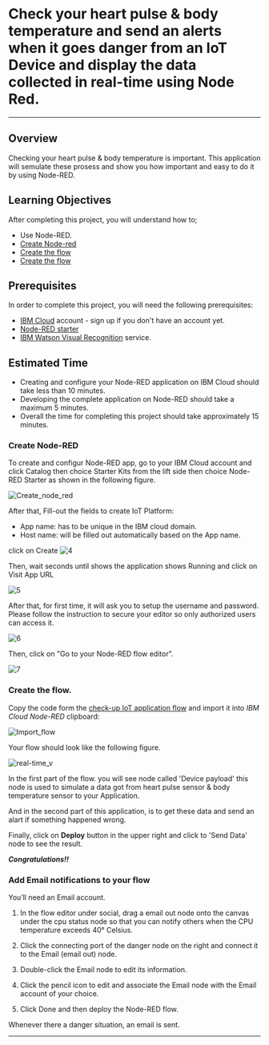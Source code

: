 # Check your heart pulse & body temperature and send an alerts when it goes danger from an IoT Device and display the data collected in real-time using Node Red.
----------------------------------------------------------------------------------------------------


## Overview
Checking your heart pulse & body temperature is important. This application will semulate these prosess and show you how important and easy to do it by using Node-RED.

## Learning Objectives
After completing this project, you will understand how to;
- Use Node-RED.
- [Create Node-red](#Create-Node-red)
- [Create the flow](#Create-the-flow)
- [Create the flow](#Add-Email-notifications-to-your-flow)

## Prerequisites
In order to complete this project, you will need the following prerequisites:
- [IBM Cloud](http://ibm.biz/iot-cloud-signup) account - sign up if you don't have an account yet.
- [Node-RED starter](https://console.bluemix.net/catalog/starters/node-red-starter)
- [IBM Watson Visual Recognition](https://console.bluemix.net/catalog/services/visual-recognition) service.


## Estimated Time
- Creating and configure your Node-RED application on IBM Cloud should take less than 10 minutes.
- Developing the complete application on Node-RED should take a maximum 5 minutes.
- Overall the time for completing this project should take approximately 15 minutes.




### Create Node-RED
To create and configur Node-RED app, go to your IBM Cloud account and click Catalog then choice Starter Kits from the lift side then choice Node-RED Starter as shown in the following figure.

![`Create_node_red`](images/Create_node_red.png)



After that, Fill-out the fields to create IoT Platform:
- App name: has to be unique in the IBM cloud domain.
- Host name: will be filled out automatically based on the App name.

click on Create 
![`4`](images/4.png)

Then, wait seconds until shows the application shows Running and click on Visit App URL

![`5`](images/5.png)

After that, for first time, it will ask you to setup the username and password. Please follow the instruction to secure your editor so only authorized users can access it. 


![`6`](images/6.png)

Then, click on "Go to your Node-RED flow editor".

![`7`](images/7.png)


 
### Create the flow. 



Copy the code form the [check-up IoT application flow](check-up_IoT_application_flow.json) and import it into _IBM Cloud Node-RED_ clipboard:



![`Import_flow`](images/Import_flow.png)


Your flow should look like the following figure. 


![`real-time_v`](images/real-time_v.png)

In the first part of the flow. you will see node called 'Device payload' this node is used to simulate a data got from heart pulse sensor & body temperature sensor to your Application. 

And in the second part of this application, is to get these data and send an alart if something happened wrong. 



Finally, click on **Deploy** button in the upper right and click to 'Send Data' node to see the result. 




**_Congratulations!!_**




### Add Email notifications to your flow

You’ll need an Email account.

1. In the flow editor under social, drag a email out node onto the canvas under the cpu status node so that you can notify others when the CPU temperature exceeds 40° Celsius.

2. Click the connecting port of the danger node on the right and connect it to the Email (email out) node.

3. Double-click the Email node to edit its information.

4. Click the pencil icon to edit and associate the Email node with the Email account of your choice.

5. Click Done and then deploy the Node-RED flow.

Whenever there a danger situation, an email is sent. 



----------------------------------------------------------------------------------------------------------------------------------------------------
